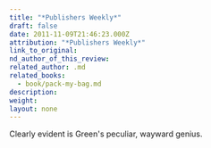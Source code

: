 ```yaml
---
title: "*Publishers Weekly*"
draft: false
date: 2011-11-09T21:46:23.000Z
attribution: "*Publishers Weekly*"
link_to_original:
nd_author_of_this_review:
related_author: .md
related_books:
  - book/pack-my-bag.md
description:
weight:
layout: none
---
```

Clearly evident is Green's peculiar, wayward genius.

